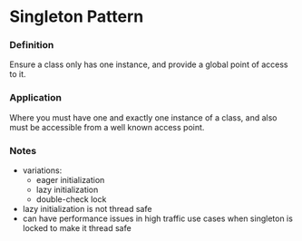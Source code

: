 # Singleton Pattern

### Definition

Ensure a class only has one instance, and provide a global point of access to 
it.


### Application

Where you must have one and exactly one instance of a class, and also must be 
accessible from a well known access point.


### Notes

- variations:
    - eager initialization
    - lazy initialization
    - double-check lock
- lazy initialization is not thread safe
- can have performance issues in high traffic use cases when singleton is 
  locked to make it thread safe
